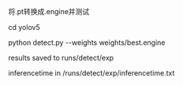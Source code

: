 将.pt转换成.engine并测试

cd yolov5

python detect.py --weights weights/best.engine

results saved to runs/detect/exp

inferencetime in /runs/detect/exp/inferencetime.txt
